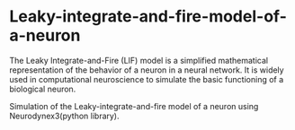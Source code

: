 # Leaky-integrate-and-fire-model-of-a-neuron


The Leaky Integrate-and-Fire (LIF) model is a simplified mathematical representation of the behavior of a neuron in a neural network. It is widely used in computational neuroscience to simulate the basic functioning of a biological neuron.

Simulation of the Leaky-integrate-and-fire model of a neuron using Neurodynex3(python library).
